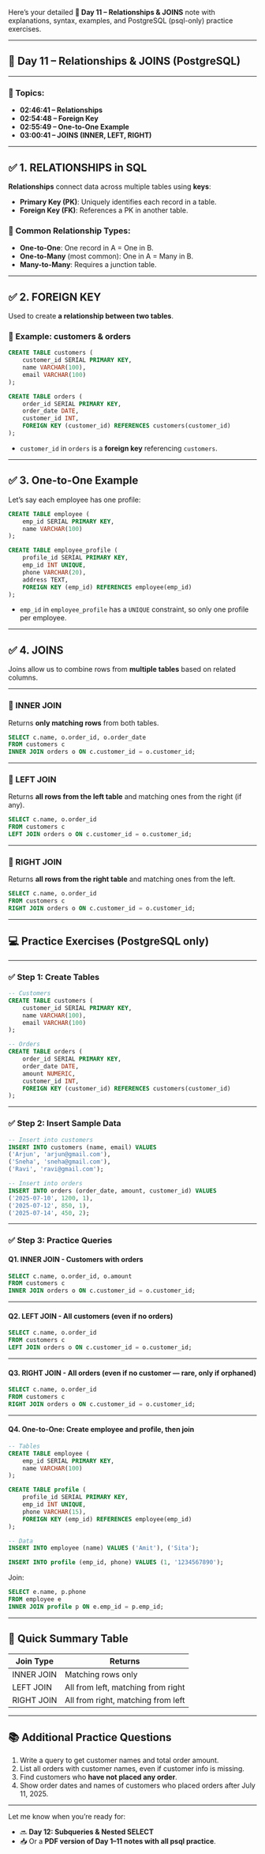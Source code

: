 Here’s your detailed **🔹 Day 11 – Relationships & JOINS** note with explanations, syntax, examples, and PostgreSQL (psql-only) practice exercises.

---

## 🔹 Day 11 – Relationships & JOINS (PostgreSQL)

---

### 🎥 Topics:

* **02:46:41 – Relationships**
* **02:54:48 – Foreign Key**
* **02:55:49 – One-to-One Example**
* **03:00:41 – JOINS (INNER, LEFT, RIGHT)**

---

## ✅ 1. RELATIONSHIPS in SQL

**Relationships** connect data across multiple tables using **keys**:

* **Primary Key (PK)**: Uniquely identifies each record in a table.
* **Foreign Key (FK)**: References a PK in another table.

### 🔹 Common Relationship Types:

* **One-to-One**: One record in A = One in B.
* **One-to-Many** (most common): One in A = Many in B.
* **Many-to-Many**: Requires a junction table.

---

## ✅ 2. FOREIGN KEY

Used to create **a relationship between two tables**.

### 📌 Example: customers & orders

```sql
CREATE TABLE customers (
    customer_id SERIAL PRIMARY KEY,
    name VARCHAR(100),
    email VARCHAR(100)
);

CREATE TABLE orders (
    order_id SERIAL PRIMARY KEY,
    order_date DATE,
    customer_id INT,
    FOREIGN KEY (customer_id) REFERENCES customers(customer_id)
);
```

* `customer_id` in `orders` is a **foreign key** referencing `customers`.

---

## ✅ 3. One-to-One Example

Let’s say each employee has one profile:

```sql
CREATE TABLE employee (
    emp_id SERIAL PRIMARY KEY,
    name VARCHAR(100)
);

CREATE TABLE employee_profile (
    profile_id SERIAL PRIMARY KEY,
    emp_id INT UNIQUE,
    phone VARCHAR(20),
    address TEXT,
    FOREIGN KEY (emp_id) REFERENCES employee(emp_id)
);
```

* `emp_id` in `employee_profile` has a `UNIQUE` constraint, so only one profile per employee.

---

## ✅ 4. JOINS

Joins allow us to combine rows from **multiple tables** based on related columns.

---

### 🔹 INNER JOIN

Returns **only matching rows** from both tables.

```sql
SELECT c.name, o.order_id, o.order_date
FROM customers c
INNER JOIN orders o ON c.customer_id = o.customer_id;
```

---

### 🔹 LEFT JOIN

Returns **all rows from the left table** and matching ones from the right (if any).

```sql
SELECT c.name, o.order_id
FROM customers c
LEFT JOIN orders o ON c.customer_id = o.customer_id;
```

---

### 🔹 RIGHT JOIN

Returns **all rows from the right table** and matching ones from the left.

```sql
SELECT c.name, o.order_id
FROM customers c
RIGHT JOIN orders o ON c.customer_id = o.customer_id;
```

---

## 💻 Practice Exercises (PostgreSQL only)

---

### ✅ Step 1: Create Tables

```sql
-- Customers
CREATE TABLE customers (
    customer_id SERIAL PRIMARY KEY,
    name VARCHAR(100),
    email VARCHAR(100)
);

-- Orders
CREATE TABLE orders (
    order_id SERIAL PRIMARY KEY,
    order_date DATE,
    amount NUMERIC,
    customer_id INT,
    FOREIGN KEY (customer_id) REFERENCES customers(customer_id)
);
```

---

### ✅ Step 2: Insert Sample Data

```sql
-- Insert into customers
INSERT INTO customers (name, email) VALUES
('Arjun', 'arjun@gmail.com'),
('Sneha', 'sneha@gmail.com'),
('Ravi', 'ravi@gmail.com');

-- Insert into orders
INSERT INTO orders (order_date, amount, customer_id) VALUES
('2025-07-10', 1200, 1),
('2025-07-12', 850, 1),
('2025-07-14', 450, 2);
```

---

### ✅ Step 3: Practice Queries

#### Q1. INNER JOIN - Customers with orders

```sql
SELECT c.name, o.order_id, o.amount
FROM customers c
INNER JOIN orders o ON c.customer_id = o.customer_id;
```

---

#### Q2. LEFT JOIN - All customers (even if no orders)

```sql
SELECT c.name, o.order_id
FROM customers c
LEFT JOIN orders o ON c.customer_id = o.customer_id;
```

---

#### Q3. RIGHT JOIN - All orders (even if no customer — rare, only if orphaned)

```sql
SELECT c.name, o.order_id
FROM customers c
RIGHT JOIN orders o ON c.customer_id = o.customer_id;
```

---

#### Q4. One-to-One: Create employee and profile, then join

```sql
-- Tables
CREATE TABLE employee (
    emp_id SERIAL PRIMARY KEY,
    name VARCHAR(100)
);

CREATE TABLE profile (
    profile_id SERIAL PRIMARY KEY,
    emp_id INT UNIQUE,
    phone VARCHAR(15),
    FOREIGN KEY (emp_id) REFERENCES employee(emp_id)
);

-- Data
INSERT INTO employee (name) VALUES ('Amit'), ('Sita');

INSERT INTO profile (emp_id, phone) VALUES (1, '1234567890');
```

Join:

```sql
SELECT e.name, p.phone
FROM employee e
INNER JOIN profile p ON e.emp_id = p.emp_id;
```

---

## 📘 Quick Summary Table

| Join Type  | Returns                            |
| ---------- | ---------------------------------- |
| INNER JOIN | Matching rows only                 |
| LEFT JOIN  | All from left, matching from right |
| RIGHT JOIN | All from right, matching from left |

---

## 📚 Additional Practice Questions

1. Write a query to get customer names and total order amount.
2. List all orders with customer names, even if customer info is missing.
3. Find customers who **have not placed any order**.
4. Show order dates and names of customers who placed orders after July 11, 2025.

---

Let me know when you’re ready for:

* 🔜 **Day 12: Subqueries & Nested SELECT**
* 📥 Or a **PDF version of Day 1–11 notes with all psql practice**.

